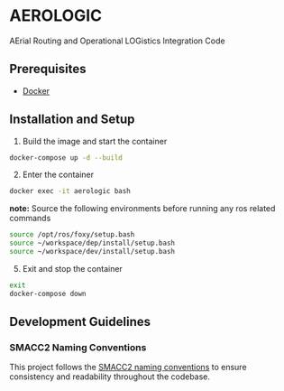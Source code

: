 # AEROLOGIC

AErial Routing and Operational LOGistics Integration Code

## Prerequisites

-   [Docker](https://docker.com)

## Installation and Setup

1. Build the image and start the container

```sh
docker-compose up -d --build
```

2. Enter the container

```sh
docker exec -it aerologic bash
```

**note:** Source the following environments before running any ros related commands

```sh
source /opt/ros/foxy/setup.bash
source ~/workspace/dep/install/setup.bash
source ~/workspace/dev/install/setup.bash
```

5. Exit and stop the container

```sh
exit
docker-compose down
```

## Development Guidelines

### SMACC2 Naming Conventions

This project follows the [SMACC2 naming conventions](https://smacc.dev/naming-convention/) to ensure consistency and readability throughout the codebase.
